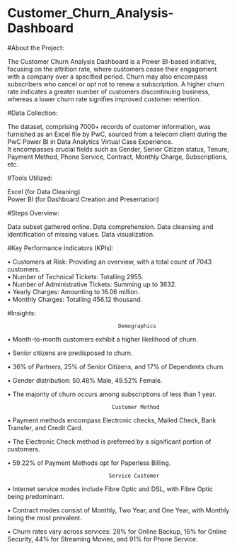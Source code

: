 # Customer_Churn_Analysis-Dashboard

#About the Project: 

The Customer Churn Analysis Dashboard is a Power BI-based initiative, focusing on the attrition rate, where customers cease their engagement with a company over a specified period. Churn may also encompass subscribers who cancel or opt not to renew a subscription. A higher churn rate indicates a greater number of customers discontinuing business, whereas a lower churn rate signifies improved customer retention.


#Data Collection: 

The dataset, comprising 7000+ records of customer information, was furnished as an Excel file by PwC, sourced from a telecom client during the PwC Power BI in Data Analytics Virtual Case Experience.             
It encompasses crucial fields such as Gender, Senior Citizen status, Tenure, Payment Method, Phone Service, Contract, Monthly Charge, Subscriptions, etc.


#Tools Utilized: 

Excel (for Data Cleaning)  
Power BI (for Dashboard Creation and Presentation)

#Steps Overview: 

Data subset gathered online. 
Data comprehension. 
Data cleansing and identification of missing values. 
Data visualization. 

#Key Performance Indicators (KPIs): 

• Customers at Risk: Providing an overview, with a total count of 7043 customers.  
• Number of Technical Tickets: Totalling 2955.  
• Number of Administrative Tickets: Summing up to 3632.  
• Yearly Charges: Amounting to 16.06 million.  
• Monthly Charges: Totalling 456.12 thousand.  


#Insights: 


							           Demographics
                
• Month-to-month customers exhibit a higher likelihood of churn.

• Senior citizens are predisposed to churn. 

• 36% of Partners, 25% of Senior Citizens, and 17% of Dependents churn. 

• Gender distribution: 50.48% Male, 49.52% Female. 

• The majority of churn occurs among subscriptions of less than 1 year.

							         Customer Method
							
• Payment methods encompass Electronic checks, Mailed Check, Bank Transfer, and Credit Card. 

• The Electronic Check method is preferred by a significant portion of customers. 

• 59.22% of Payment Methods opt for Paperless Billing. 

							        Service Customer

• Internet service modes include Fibre Optic and DSL, with Fibre Optic being predominant.

• Contract modes consist of Monthly, Two Year, and One Year, with Monthly being the most prevalent.

• Churn rates vary across services: 28% for Online Backup, 16% for Online Security, 44% for Streaming Movies, and 91% for Phone Service.










